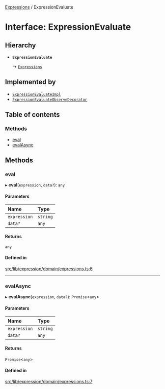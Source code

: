 [Expressions](../README.md) / ExpressionEvaluate

# Interface: ExpressionEvaluate

## Hierarchy

- **`ExpressionEvaluate`**

  ↳ [`Expressions`](Expressions.md)

## Implemented by

- [`ExpressionEvaluateImpl`](../classes/ExpressionEvaluateImpl.md)
- [`ExpressionEvaluateObserveDecorator`](../classes/ExpressionEvaluateObserveDecorator.md)

## Table of contents

### Methods

- [eval](ExpressionEvaluate.md#eval)
- [evalAsync](ExpressionEvaluate.md#evalasync)

## Methods

### eval

▸ **eval**(`expression`, `data?`): `any`

#### Parameters

| Name | Type |
| :------ | :------ |
| `expression` | `string` |
| `data?` | `any` |

#### Returns

`any`

#### Defined in

[src/lib/expression/domain/expressions.ts:6](https://github.com/FlavioLionelRita/3xpr/blob/6ae12c6/src/lib/expression/domain/expressions.ts#L6)

___

### evalAsync

▸ **evalAsync**(`expression`, `data?`): `Promise`\<`any`\>

#### Parameters

| Name | Type |
| :------ | :------ |
| `expression` | `string` |
| `data?` | `any` |

#### Returns

`Promise`\<`any`\>

#### Defined in

[src/lib/expression/domain/expressions.ts:7](https://github.com/FlavioLionelRita/3xpr/blob/6ae12c6/src/lib/expression/domain/expressions.ts#L7)
